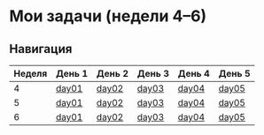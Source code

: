 # Мои задачи (недели 4–6)

## Навигация

| Неделя | День 1 | День 2 | День 3 | День 4 | День 5 |
|--------|--------|--------|--------|--------|--------|
| 4 | [day01](week4/day01) | [day02](week4/day02) | [day03](week4/day03) | [day04](week4/day04) | [day05](week4/day05) |
| 5 | [day01](week5/day01) | [day02](week5/day02) | [day03](week5/day03) | [day04](week5/day04) | [day05](week5/day05) |
| 6 | [day01](week6/day01) | [day02](week6/day02) | [day03](week6/day03) | [day04](week6/day04) | [day05](week6/day05) |
